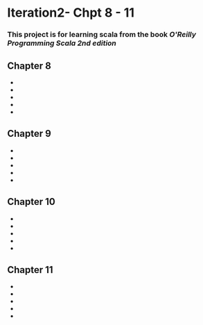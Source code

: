 # Iteration2- Chpt 8 - 11
### This project is for learning scala from the book _O'Reilly Programming Scala 2nd edition_
**Chapter 8**
  - 
  - 
  - 
  - 
  - 
  -  
  
 **Chapter 9**
  - 
  - 
  - 
  - 
  - 
  -  
  
  **Chapter 10**
  - 
  - 
  - 
  - 
  - 
  -  
    
**Chapter 11**
  - 
  - 
  - 
  - 
  - 
  -  
  

